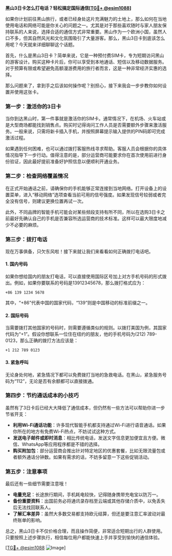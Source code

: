 **黑山3日卡怎么打电话？轻松搞定国际通信[[TG💪+ @esim1088](https://t.me/s/esim1088)]**

如果你计划前往黑山旅行，或者已经身处这片充满魅力的土地上，那么如何在当地使用电话和网络可能是你关心的问题之一。尤其是对于那些喜欢随时与家人朋友保持联系的人来说，选择合适的通信方式非常重要。黑山作为一个欧洲小国，虽然人口不多，但其自然风光和文化氛围吸引了大量游客。那么，黑山3日卡到底该怎么用呢？今天就来详细聊聊这个话题。

首先，什么是黑山3日卡？简单来说，它是一种预付费SIM卡，专为短期访问黑山的游客设计。购买这种卡片后，你可以享受到本地通话、短信以及移动数据服务。对于预算有限或希望避免高额漫游费用的旅行者而言，这是一种非常经济实惠的选择。

那么问题来了，拿到手之后该如何操作呢？别担心，接下来我会一步步教你如何设置并使用这张卡。

### **第一步：激活你的3日卡**
当你到达黑山时，第一件事就是激活你的SIM卡。通常情况下，在机场、火车站或是大型商场都能找到销售点。购买时记得询问工作人员是否需要额外步骤来激活服务。一般来说，只需将新卡插入手机，并按照屏幕提示输入提供的PIN码即可完成激活过程。

如果遇到任何困难，也可以通过拨打客服热线寻求帮助。客服人员会根据你的具体情况指导下一步行动。值得注意的是，部分运营商可能要求你在首次使用前进行身份验证，因此最好提前准备好护照信息以便顺利开通业务。

### **第二步：检查网络覆盖情况**
在正式开始通话之前，请确保你的手机能够正常连接到当地网络。打开设备上的设置菜单，进入“移动网络”选项查看当前可用的信号强度。如果发现信号较弱或者完全没有信号，则建议更换位置再试一次。

此外，不同品牌的智能手机可能会对某些频段支持有所不同，所以在选购3日卡之前最好先确认自己的手机是否兼容所选运营商的技术标准。这样可以最大限度地减少不必要的麻烦。

### **第三步：拨打电话**
现在万事俱备，只欠东风啦！接下来就让我们来看看如何正确拨打电话吧。

#### **1. 国内号码**
如果你想给国内的朋友打电话，可以直接使用国际区号加上对方手机号码的形式拨出。例如，如果你要联系的号码是13912345678，那么拨打格式应为：
```
+86 139 1234 5678
```
其中，“+86”代表中国的国家代码，“139”则是中国移动的标准前缀之一。

#### **2. 国际号码**
当需要拨打其他国家的号码时，则需要遵循类似的规则。以拨打美国为例，其国家代码为“+1”。假设你想联系一位住在纽约的朋友，他的手机号码为(212) 789-0123，那么正确的拨打方法应该是：
```
+1 212 789 0123
```

#### **3. 紧急呼叫**
无论身处何地，紧急情况下都可以免费拨打当地的急救电话。在黑山，紧急服务号码为“112”，无论是否有余额都可以直接拨通。

### **第四步：节约通话成本的小技巧**
虽然有了3日卡后已经大大降低了通信成本，但仍然有一些方法可以帮助你进一步节省开支：

- **利用Wi-Fi通话功能**：许多现代智能手机都支持通过Wi-Fi进行语音通话。如果你所在的地方有免费Wi-Fi热点，不妨试试这种方式。
- **发送电子邮件或即时消息**：相比传统电话，发送文字信息更加便宜且方便。微信、WhatsApp等应用程序都是不错的选择。
- **购买附加包**：部分运营商会推出针对特定地区的优惠套餐，比如无限流量包或者额外通话分钟数。如果有需求的话，不妨多留意一下这些促销活动。

### **第五步：注意事项**
最后还有一些细节需要注意哦！

- **电量充足**：长途旅行期间，手机耗电较快，记得随身携带充电宝以防万一。
- **备份重要资料**：出国前务必将通讯录存档至云端或其他存储介质中，以免丢失后无法找回联系人。
- **了解汇率差异**：虽然大多数交易都支持欧元结算，但还是要注意汇率波动对最终账单的影响。

总之，黑山3日卡不仅价格合理，而且操作简便，非常适合短期出行的人群使用。只要按照上述步骤执行，相信每位用户都能快速上手并享受到愉快的通信体验。

[[TG💪+ @esim1088](https://t.me/s/esim1088) ![Image](https://i.postimg.cc/4NQfJmqS/Snipaste-2025-05-13-00-14-12.png)]